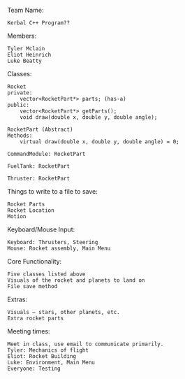 Team Name: 

	Kerbal C++ Program??

Members:

	Tyler Mclain
	Eliot Heinrich
	Luke Beatty

Classes:

	Rocket
	private:
		vector<RocketPart*> parts; (has-a)
	public:
		vector<RocketPart*> getParts();
		void draw(double x, double y, double angle);

	RocketPart (Abstract)
	Methods:
		virtual draw(double x, double y, double angle) = 0;

	CommandModule: RocketPart

	FuelTank: RocketPart

	Thruster: RocketPart

Things to write to a file to save:

	Rocket Parts
	Rocket Location
	Motion

Keyboard/Mouse Input:

	Keyboard: Thrusters, Steering
	Mouse: Rocket assembly, Main Menu

Core Functionality:

	Five classes listed above
	Visuals of the rocket and planets to land on
	File save method

Extras:

	Visuals – stars, other planets, etc.
	Extra rocket parts

Meeting times:

	Meet in class, use email to communicate primarily.
	Tyler: Mechanics of flight
	Eliot: Rocket Building
	Luke: Environment, Main Menu
	Everyone: Testing
